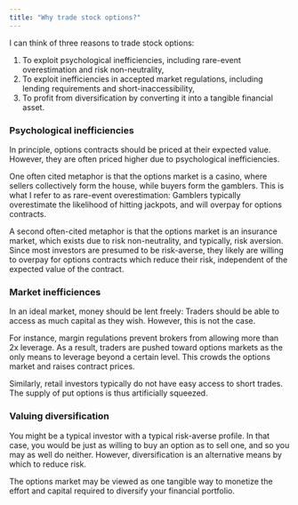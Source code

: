 ```yaml
---
title: "Why trade stock options?"
---
```


I can think of three reasons to trade stock options:

1. To exploit psychological inefficiencies, including rare-event overestimation and risk non-neutrality,
2. To exploit inefficiencies in accepted market regulations, including lending requirements and short-inaccessibility,
3. To profit from diversification by converting it into a tangible financial asset.

### Psychological inefficiencies

In principle, options contracts should be priced at their expected value. However, they are often priced higher due to psychological inefficiencies.

One often cited metaphor is that the options market is a casino, where sellers collectively form the house, while buyers form the gamblers. This is what I refer to as rare-event overestimation: Gamblers typically overestimate the likelihood of hitting jackpots, and will overpay for options contracts.

A second often-cited metaphor is that the options market is an insurance market, which exists due to risk non-neutrality, and typically, risk aversion. Since most investors are presumed to be risk-averse, they likely are willing to overpay for options contracts which reduce their risk, independent of the expected value of the contract.

### Market inefficiences

In an ideal market, money should be lent freely: Traders should be able to access as much capital as they wish. However, this is not the case.

For instance, margin regulations prevent brokers from allowing more than 2x leverage. As a result, traders are pushed toward options markets as the only means to leverage beyond a certain level. This crowds the options market and raises contract prices.

Similarly, retail investors typically do not have easy access to short trades. The supply of put options is thus artificially squeezed.

### Valuing diversification

You might be a typical investor with a typical risk-averse profile. In that case, you would be just as willing to buy an option as to sell one, and so you may as well do neither. However, diversification is an alternative means by which to reduce risk. 

The options market may be viewed as one tangible way to monetize the effort and capital required to diversify your financial portfolio.
